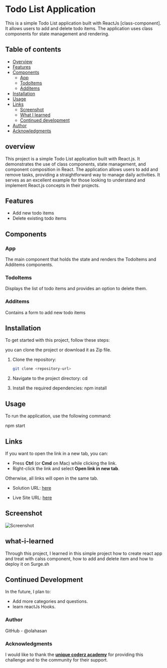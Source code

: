 # Todo List Application

This is a simple Todo List application built with ReactJs [class-component]. It allows users to add and delete todo items. The application uses class components for state management and rendering.

## Table of contents

- [Overview](#overview)
- [Features](#Features)
- [Components](#Components)
  - [App](#App)
  - [TodoItems](#TodoItems)
  - [Additems](#Additems)
- [Installation](#Installation)
- [Usage](#Usage)
- [Links](#Links)
  - [Screenshot](#Screenshot)
  - [What I learned](#what-i-learned)
  - [Continued development](#continued-development)
- [Author](#author)
- [Acknowledgments](#Acknowledgments)


## overview
This project is a simple Todo List application built with React.js. It demonstrates the use of class components, state management, and component composition in React. The application allows users to add and remove tasks, providing a straightforward way to manage daily activities. It serves as an excellent example for those looking to understand and implement React.js concepts in their projects.

## Features
- Add new todo items
- Delete existing todo items


## Components

### App

The main component that holds the state and renders the TodoItems and Additems components.

### TodoItems

Displays the list of todo items and provides an option to delete them.

### Additems

Contains a form to add new todo items


## Installation
To get started with this project, follow these steps:

you can clone the project or download it as Zip file.
1. Clone the repository:
   ```bash
   git clone <repository-url>

2. Navigate to the project directory:
   cd <project-directory>

3. Install the required dependencies:
   npm install   


## Usage
To run the application, use the following command:

npm start


## Links

If you want to open the link in a new tab, you can:

- Press **Ctrl** (or **Cmd** on Mac) while clicking the link.
- Right-click the link and select **Open link in new tab**.

Otherwise, all links will open in the same tab.


- Solution URL: [here](https://github.com/olahasan/Todo-List-_React-Project_class-component/tree/main)

- Live Site URL: [here](https://simple-todo-list-app-classes.surge.sh/)

 ## Screenshot
 
![Screenshot](./images/screenshot.png)



## what-i-learned
Through this project, I learned in this simple project how to create react app and treat with calss component,
how to add and delete item and how to deploy it on Surge.sh

## Continued Development
In the future, I plan to:
- Add more categories and questions.
- learn reactJs Hooks.

### Author

GitHub - @olahasan

### Acknowledgments

I would like to thank the **[unique coderz academy](https://www.youtube.com/@UniqueCoderzAcademy)** for providing this challenge and to the community for their support.

